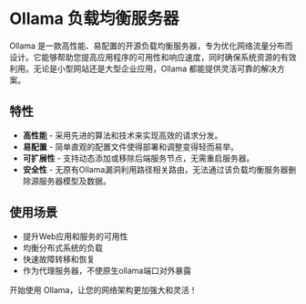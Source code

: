 # Ollama 负载均衡服务器

Ollama 是一款高性能、易配置的开源负载均衡服务器，专为优化网络流量分布而设计。它能够帮助您提高应用程序的可用性和响应速度，同时确保系统资源的有效利用。无论是小型网站还是大型企业应用，Ollama 都能提供灵活可靠的解决方案。

## 特性

- **高性能** - 采用先进的算法和技术来实现高效的请求分发。
- **易配置** - 简单直观的配置文件使得部署和调整变得轻而易举。
- **可扩展性** - 支持动态添加或移除后端服务节点，无需重启服务器。
- **安全性** - 无原有Ollama漏洞利用路径相关路由，无法通过该负载均衡服务器删除源服务器模型及数据。

## 使用场景

- 提升Web应用和服务的可用性
- 均衡分布式系统的负载
- 快速故障转移和恢复
- 作为代理服务器，不使原生ollama端口对外暴露

开始使用 Ollama，让您的网络架构更加强大和灵活！
